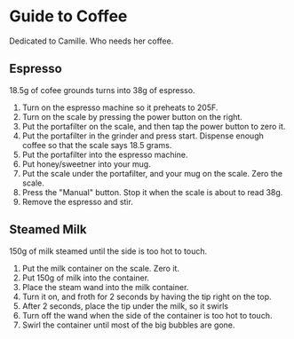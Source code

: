 # Guide to Coffee

Dedicated to Camille. Who needs her coffee.

## Espresso

18.5g of cofee grounds turns into 38g of espresso.

1. Turn on the espresso machine so it preheats to 205F.
2. Turn on the scale by pressing the power button on the right.
3. Put the portafilter on the scale, and then tap the power button to zero it.
4. Put the portafilter in the grinder and press start. Dispense enough coffee so that the scale says 18.5 grams.
5. Put the portafilter into the espresso machine.
6. Put honey/sweetner into your mug.
7. Put the scale under the portafilter, and your mug on the scale. Zero the scale.
8. Press the "Manual" button. Stop it when the scale is about to read 38g.
9. Remove the espresso and stir.


## Steamed Milk

150g of milk steamed until the side is too hot to touch.

1. Put the milk container on the scale. Zero it.
2. Put 150g of milk into the container.
3. Place the steam wand into the milk container.
4. Turn it on, and froth for 2 seconds by having the tip right on the top.
5. After 2 seconds, place the tip under the milk, so it swirls
6. Turn off the wand when the side of the container is too hot to touch.
7. Swirl the container until most of the big bubbles are gone.
